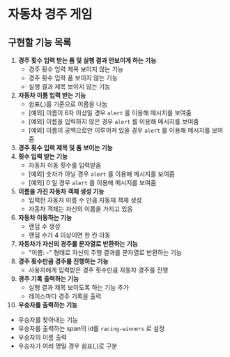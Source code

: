 # 자동차 경주 게임

## 구현할 기능 목록

1. **경주 횟수 입력 받는 폼 및 실행 결과 안보이게 하는 기능**
   * 경주 횟수 입력 제목 보이지 않는 기능
   * 경주 횟수 입력 폼 보이지 않는 기능
   * 실행 결과 제목 보이지 않는 기능
2. **자동차 이름 입력 받는 기능**
   - 쉼표(,)를 기준으로 이름을 나눔
   - [예외] 이름이 6자 이상일 경우 `alert` 를 이용해 메시지를 보여줌
   - [예외] 이름을 입력하지 않은 경우 `alert` 를 이용해 메시지를 보여줌
   - [예외] 이름이 공백으로만 이루어져 있을 경우 `alert` 를 이용해 메시지를 보여줌
3. **경주 횟수 입력 제목 및 폼 보이는 기능**
4. **횟수 입력 받는 기능**
   * 자동차 이동 횟수를 입력받음
   * [예외] 숫자가 아닐 경우 `alert` 를 이용해 메시지를 보여줌
   * [예외] 0 일 경우 `alert` 를 이용해 메시지를 보여줌
5. **이름을 가진 자동차 객체 생성 기능**
   * 입력한 자동차 이름 수 만큼 자동채 객체 생성
   * 자동차 객체는 자신의 이름을 가지고 있음
6. **자동차 이동하는 기능**
   * 랜덤 수 생성
   * 랜덤 수가 4 이상이면 한 칸 이동
7. **자동차가 자신의 경주를 문자열로 반환하는 기능**
   * "이름: -" 형태로 자신의 주행 결과를 문자열로 반환하는 기능 
8. **경주 횟수만큼 경주를 진행하는 기능**
   * 사용자에게 입력받은 경주 횟수만큼 자동차 경주를 진행
9. **경주 기록 출력하는 기능**
   * 실행 결과 제목 보이도록 하는 기능 추가
   * 레이스마다 경주 기록을 출력
10. **우승자를 출력하는 기능**
   * 우승자를 찾아내는 기능
   * 우승자를 출력하는 span의 id를 `racing-winners` 로 설정
   * 우승자의 이름 출력
   * 우승자가 여러 명일 경우 쉼표(,)로 구분

